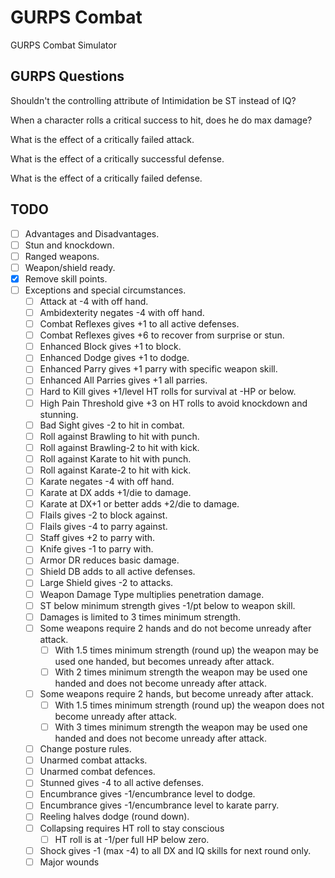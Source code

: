 # GURPS Combat

GURPS Combat Simulator

## GURPS Questions

Shouldn't the controlling attribute of Intimidation be ST instead of IQ?

When a character rolls a critical success to hit, does he do max damage?

What is the effect of a critically failed attack.

What is the effect of a critically successful defense.

What is the effect of a critically failed defense.

## TODO

-[ ] Advantages and Disadvantages.
-[ ] Stun and knockdown.
-[ ] Ranged weapons.
-[ ] Weapon/shield ready.
-[x] Remove skill points.
-[ ] Exceptions and special circumstances.
    -[ ] Attack at -4 with off hand.
    -[ ] Ambidexterity negates -4 with off hand.
    -[ ] Combat Reflexes gives +1 to all active defenses.
    -[ ] Combat Reflexes gives +6 to recover from surprise or stun.
    -[ ] Enhanced Block gives +1 to block.
    -[ ] Enhanced Dodge gives +1 to dodge.
    -[ ] Enhanced Parry gives +1 parry with specific weapon skill.
    -[ ] Enhanced All Parries gives +1 all parries.
    -[ ] Hard to Kill gives +1/level HT rolls for survival at -HP or below.
    -[ ] High Pain Threshold give +3 on HT rolls to avoid knockdown and stunning.
    -[ ] Bad Sight gives -2 to hit in combat.
    -[ ] Roll against Brawling to hit with punch.
    -[ ] Roll against Brawling-2 to hit with kick.
    -[ ] Roll against Karate to hit with punch.
    -[ ] Roll against Karate-2 to hit with kick.
    -[ ] Karate negates -4 with off hand.
    -[ ] Karate at DX adds +1/die to damage.
    -[ ] Karate at DX+1 or better adds +2/die to damage.
    -[ ] Flails gives -2 to block against.
    -[ ] Flails gives -4 to parry against.
    -[ ] Staff gives +2 to parry with.
    -[ ] Knife gives -1 to parry with.
    -[ ] Armor DR reduces basic damage.
    -[ ] Shield DB adds to all active defenses.
    -[ ] Large Shield gives -2 to attacks.
    -[ ] Weapon Damage Type multiplies penetration damage.
    -[ ] ST below minimum strength gives -1/pt below to weapon skill.
    -[ ] Damages is limited to 3 times minimum strength.
    -[ ] Some weapons require 2 hands and do not become unready after attack.
        -[ ] With 1.5 times minimum strength (round up) the weapon may be used one handed, but becomes unready after attack.
        -[ ] With 2 times minimum strength the weapon may be used one handed and does not become unready after attack.
    -[ ] Some weapons require 2 hands, but become unready after attack.
        -[ ] With 1.5 times minimum strength (round up) the weapon does not become unready after attack.
        -[ ] With 3 times minimum strength the weapon may be used one handed and does not become unready after attack.
    -[ ] Change posture rules.
    -[ ] Unarmed combat attacks.
    -[ ] Unarmed combat defences.
    -[ ] Stunned gives -4 to all active defenses.
    -[ ] Encumbrance gives -1/encumbrance level to dodge.
    -[ ] Encumbrance gives -1/encumbrance level to karate parry.
    -[ ] Reeling halves dodge (round down).
    -[ ] Collapsing requires HT roll to stay conscious  
        -[ ] HT roll is at -1/per full HP below zero.
    -[ ] Shock gives -1 (max -4) to all DX and IQ skills for next round only. 
    -[ ] Major wounds
